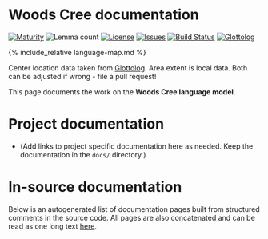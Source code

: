 # Woods Cree documentation

<div class="twocolumn map" markdown="1">

[![Maturity](https://img.shields.io/endpoint?url=https%3A%2F%2Fraw.githubusercontent.com%2Fgiellalt%2Flang-cwd%2Fgh-pages%2Fmaturity.json)](https://giellalt.github.io/MaturityClassification.html)
![Lemma count](https://img.shields.io/endpoint?url=https%3A%2F%2Fraw.githubusercontent.com%2Fgiellalt%2Flang-cwd%2Fgh-pages%2Flemmacount.json)
[![License](https://img.shields.io/github/license/giellalt/lang-cwd)](https://github.com/giellalt/lang-cwd/blob/main/LICENSE)
[![Issues](https://img.shields.io/github/issues/giellalt/lang-cwd)](https://github.com/giellalt/lang-cwd/issues)
[![Build Status](https://builds.giellalt.org/api/badge/lang-cwd?label=CI)](https://builds.giellalt.org/pipelines/lang-cwd/builds/latest)
[![Glottolog](https://img.shields.io/badge/Glottolog-green)](https://glottolog.org/resource/languoid/id/wood1236)

{% include_relative language-map.md %}

Center location data taken from [Glottolog](https://glottolog.org/). Area extent is local data. Both can be adjusted if wrong - file a pull request!

</div>

This page documents the work on the **Woods Cree language model**. 

# Project documentation

* (Add links to project specific documentation here as needed. Keep the documentation in the `docs/` directory.)

# In-source documentation

Below is an autogenerated list of documentation pages built from structured comments in the source code. All pages are also concatenated and can be read as one long text [here](cwd.md).

